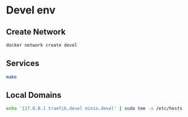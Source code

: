 # Devel env


## Create Network

```sh
docker network create devel
```


## Services

```sh
make
```


## Local Domains

```sh
echo '127.0.0.1 traefik.devel minio.devel' | sudo tee -a /etc/hosts
```
